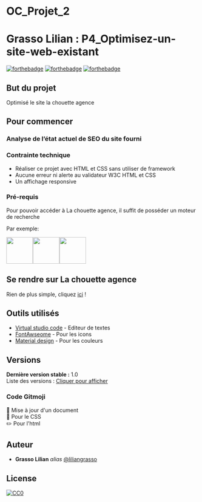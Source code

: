# OC_Projet_2

# Grasso Lilian : P4_Optimisez-un-site-web-existant

[![forthebadge](https://forthebadge.com/images/badges/uses-html.svg)](https://developer.mozilla.org/fr/docs/Web/HTML)  [![forthebadge](https://forthebadge.com/images/badges/uses-css.svg)](https://developer.mozilla.org/fr/docs/Web/CSS) [![forthebadge](https://forthebadge.com/images/badges/uses-git.svg)](https://github.com/)

## But du projet

Optimisé le site la chouette agence

## Pour commencer

### Analyse de l’état actuel de SEO du site fourni



### Contrainte technique

<ul>
  <li>Réaliser ce projet avec HTML et CSS sans utiliser de framework</li>
  <li>Aucune erreur ni alerte au validateur W3C HTML et CSS</li>
  <li>Un affichage responsive</li>
</ul>

### Pré-requis

Pour pouvoir accéder à La chouette agence, il suffit de posséder un moteur de recherche

Par exemple:

<a href="https://fr.wikipedia.org/wiki/Liste_de_moteurs_de_recherche">
<img src="https://img.icons8.com/color/48/000000/google-logo.png" width="70" height="70" /><img src="https://img.icons8.com/color/48/000000/adventures--v1.png" width="70" height="70" /><img src="https://img.icons8.com/color/48/000000/firefox.png" width="70" height="70" />
</a>

## Se rendre sur La chouette agence

Rien de plus simple, cliquez <a href="https://liliangrasso.github.io/P4_Optimisez-un-site-web-existant/">ici</a> !

## Outils utilisés 

* [Virtual studio code](https://code.visualstudio.com/) - Editeur de textes
* [FontAwseome](https://fontawesome.com/) - Pour les icons
* [Material design](https://www.materialui.co/colors) - Pour les couleurs

## Versions
**Dernière version stable :** 1.0</br>
Liste des versions :
[Cliquer pour afficher](https://github.com/Liliangrasso/P4_Optimisez-un-site-web-existant/tags)

### Code Gitmoji
:pencil: Mise à jour d'un document</br>
:art: Pour le CSS</br>
:pencil2: Pour l'html

## Auteur
* **Grasso Lilian** _alias_ [@liliangrasso](https://github.com/Liliangrasso)


## License

[![CC0](https://licensebuttons.net/p/zero/1.0/88x31.png)](https://creativecommons.org/publicdomain/zero/1.0/)
